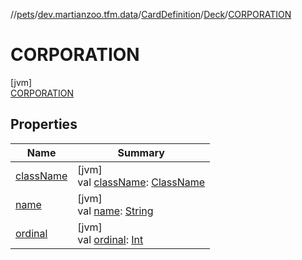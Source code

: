 //[pets](../../../../../index.md)/[dev.martianzoo.tfm.data](../../../index.md)/[CardDefinition](../../index.md)/[Deck](../index.md)/[CORPORATION](index.md)

# CORPORATION

[jvm]\
[CORPORATION](index.md)

## Properties

| Name | Summary |
|---|---|
| [className](../class-name.md) | [jvm]<br>val [className](../class-name.md): [ClassName](../../../../dev.martianzoo.tfm.pets.ast/-class-name/index.md) |
| [name](../../../../dev.martianzoo.tfm.pets.ast/-instruction/-intensity/-o-p-t-i-o-n-a-l/index.md#-372974862%2FProperties%2F-1461504660) | [jvm]<br>val [name](../../../../dev.martianzoo.tfm.pets.ast/-instruction/-intensity/-o-p-t-i-o-n-a-l/index.md#-372974862%2FProperties%2F-1461504660): [String](https://kotlinlang.org/api/latest/jvm/stdlib/kotlin/-string/index.html) |
| [ordinal](../../../../dev.martianzoo.tfm.pets.ast/-instruction/-intensity/-o-p-t-i-o-n-a-l/index.md#-739389684%2FProperties%2F-1461504660) | [jvm]<br>val [ordinal](../../../../dev.martianzoo.tfm.pets.ast/-instruction/-intensity/-o-p-t-i-o-n-a-l/index.md#-739389684%2FProperties%2F-1461504660): [Int](https://kotlinlang.org/api/latest/jvm/stdlib/kotlin/-int/index.html) |
